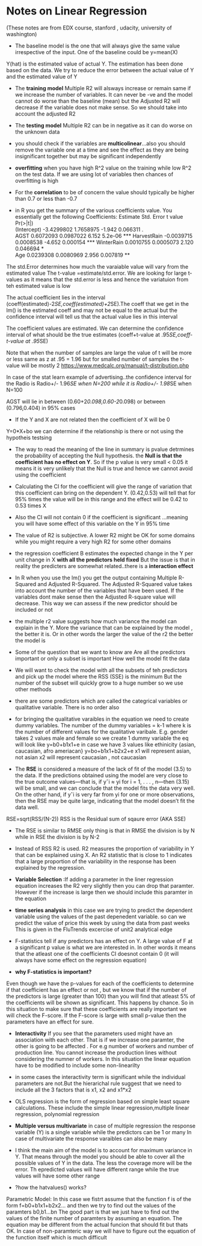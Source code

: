 
# Notes on Linear Regression
(These notes are from EDX course, stanford , udacity, university of washington)
* The baseline model is the one that will always give the same value irrespective of the input. One of the baseline could be y=mean(X)

Y(hat) is the estimated value of actual Y. The estimation has been done based on the data.
We try to reduce the error between the actual value of Y and the estimated value of Y

* The **training model** Multiple R2 will alsways increase or remain same if we increase the number of variables. It can never be -ve and the model cannot do worse than the baseline (mean) but the Adjusted R2 will decrease if the variable does not make sense. So we should take into account the adjusted R2

* The **testing model** Multiple R2 can be in negative as it can do worse on the unknown data

* you should check if the variables are **multicolinear**...also you should remove the variable one at a time and see the effect as they are being insignificant together but may be significant independently

* **overfitting** when you have high R^2 value on the training while low R^2 on the test data. If we are using lot of variables then chances of overfitting is high

* For the **correlation** to be of concern the value should typically be higher than 0.7 or less than -0.7
* in R you get the summary of the various coefficients value. You essentially get the following
Coefficients:
              Estimate Std. Error t value Pr(>|t|)    
(Intercept) -3.4299802  1.7658975  -1.942 0.066311 .  
AGST         0.6072093  0.0987022   6.152  5.2e-06 ***
HarvestRain -0.0039715  0.0008538  -4.652 0.000154 ***
WinterRain   0.0010755  0.0005073   2.120 0.046694 *  
Age          0.0239308  0.0080969   2.956 0.007819 ** 



The std.Error determines how much the varaiable value will vary from the estimated value
The t-value =estimate/std.error. We are looking for large t-values as it means that the std.error is less and hence the variatuion from teh estimated value  is low

The actual coefficient lies in the interval (coeff(estimated)-2*SE,coeff(estimated)+2*SE).The coeff that we get in the lm() is the estimated coeff and may not be equal to the actual but the confidence interval will tell us that the actual value lies in this interval

The coefficient values are estimated. We can determine the confidence interval of what should be the true estimates
(coeff+t-value at .95*SE,coeff-t-value at .95*SE)

Note that when the number of samples are large the value of t will be more or less same as z at .95 = 1.96
but for smalled number of samples the t-value will be mostly 2
https://www.medcalc.org/manual/t-distribution.php

In case of the stat learn example of advertising..the confidence interval for the Radio is 
Radio+/- 1.96*SE when N=200
while it is
Radio+/- 1.98*SE when N=100



AGST will lie in between (0.60+2*0.098,0.60-2*0.098) or between (0.796,0.404) in 95% cases

* If the Y and X are not related then the coefficient of X will be 0

Y=0*X+bo
we can determine if the relationship is there or not using the hypotheis testsing

* The way to read the meaning of the line in summary is 
pvalue detrmines the probability of accepting the Null hypothesis. the **Null is that the coefficient has no effect on Y**. 
So if the p value is very small < 0.05 it means it is very unlikely that the Null is true and hence we cannot avoid using the coefficient

* Calculating the CI for the coefficient will give the range of variation that this coefficient can bring on the dependent Y. (0.42,0.53) will tell that for 95% times the value will be in this range and the effect will be 0.42 to 0.53 times X

* Also the CI will not contain 0 if the coefficient is significant ...meaning you will have some effect of this variable on the Y in 95% time

* The value of R2 is subjective. A lower R2 might be OK for some domains while you might require a very high R2 for some other domains

* the regression coefficient B estimates the expected change in the Y per unit change in X **with all the predictors held fixed** But the issue is that in reality the predicters are somewhat related..there is a **interaction effect**

* In R when you use the lm() you get the output containing Multiple R-Squared and Adjusted R-Squared. 
The Adjusted R-Squared value takes into account the number of the variables that have been used. If the variables dont make sense then the Adjusted R-square value will decrease. This way we can assess if the new predictor should be included or not

* the multiple r2 value suggests how much variance the model can explain in the Y. More the variance that can be explained by the model , the better it is. Or in other words the larger the value of the r2 the better the model is


* Some of the question that we want to know are
    Are all the predictors important or only a subset is important
    How well the model fit the data

* We will want to check the model with all the subsets of teh predictors and pick up the model where the RSS (SSE) is the minimum
But the number of the subset will quickly grow to a huge number so we use other methods

* there are some predictors which are called the categrical variables or qualitative variable. There is no order also

* for bringing the qualitative varaibles in the equation we need to create dummy variables. The number of the dummy variables = k-1 where k is the number of different values for the qualitative varibale. E.g. gender takes 2 values male and female so we create 1 dummy variable
the eq will look like  y=b0+b1x1+e
in case we have 3 values like ethinicity {asian, caucasian, afro ameriacan}
y=bo+b1x1+b2x2+e
x1 will represent asian, not asian
x2 will represent caucasian , not caucasian

* The **RSE** is considered a measure of the lack of fit of the model (3.5) to the data. If the predictions obtained using the model are very close to the true outcome values—that is, if yˆi ≈ yi for i = 1, . . . , n—then (3.15) will be small, and we can conclude that the model fits the data very well. On the other hand, if yˆi is very far from yi for one or more observations, then the RSE may be quite large, indicating that the model doesn’t fit the data well.

RSE=sqrt(RSS/(N-2))
RSS is the Residual sum of sqaure error (AKA SSE)

* The RSE is similar to RMSE only thing is that in RMSE the division is by N while in RSE the division is by N-2

* Instead of RSS R2 is used. R2 measures the proportion of variability in Y that can be explained using X.
An R2 statistic that is close to 1 indicates that a large proportion of the variability in the response has been explained by the regression. 

* **Variable Selection** :If adding a parameter in the liner regression equation increases the R2 very slightly then you can drop that paramter. However if the increase is large then we should include this paramter in the equation

* **time series analysis** in this case we are trying to predict the dependent variable using the values of 
the past depenedent variable. so can we predict the value of price this week by using the data from past weeks
This is given in the FluTrends excercise of unit2 analytical edge

* F-statistics tell if any predictors has an effect on Y. A large value of F at a significant p value is what we are interested in. In other words it means that the atleast one of the coefficients CI doesnot contain 0 (it will always have some effect on the regression equation)

* **why F-statistics is important?**

Even though we have the p-values for each of the coefficients to determine if that coefficient has an effect or not , but we know that if the number of the predictors is large (greater than 100) than you will find that atleast 5% of the coefficients will be shown as significant. This happens by chance. So in this situation to make sure that these coefficients are really important we will check the F-score. If the F-score is large with small p-value then the parameters have an effect for sure.


* **Interactivity**
If you see that the parameters used might have an association with each other. That is if we increase one paramter, the other is going to be affected . For e.g number of workers and number of production line. You cannot increase the production lines without considering the numner of workers. In this situation the linear equation have to be modified to include some non-linearilty

* in some cases the interactivity term is significant while the individual parameters are not.But the hierarichal rule suggest that we need to include all the 3 factors that is x1, x2 and x1*x2

* OLS regression is the form of regression based on simple least square calculations. These include the simple linear regression,multiple linear regression, polynomial regression

* **Multiple versus multivariate**
in case of multiple regression the response variable (Y) is a single variable while the predictors can be 1 or many
In case of multivariate the response varaibles can also be many  

* I think the main aim of the model is to account for maximum variance in Y. That means through the model you should be able to cover all the possible values of Y in the data. The less the coverage more will be the error. Th epredicted values will have different range while the true values will have some other range


* ?how the hatvalues() works?


Parametric Model:
In this case we fistrt assume that the function f is of the form 
f=b0+b1x1+b2x2...
and then we try to find out the values of the paramters b0,b1...bn
The good part is that we just have to find out the values of the finite number of paramters by assuming an equation. The equation may be different from the actual funcion that should fit but thats OK.
In case of non-paramteric way we will have to figure out the equation of the function itself which is much difficult
 